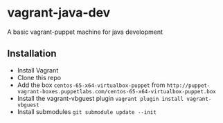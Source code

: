 vagrant-java-dev
================

A basic vagrant-puppet machine for java development

## Installation

<ul>
  <li>Install Vagrant</li>
  <li>Clone this repo</li>
  <li>Add the box <code>centos-65-x64-virtualbox-puppet</code> from <code>http://puppet-vagrant-boxes.puppetlabs.com/centos-65-x64-virtualbox-puppet.box</code></li>
  <li>Install the vagrant-vbguest plugin <code>vagrant plugin install vagrant-vbguest</code></li>
  <li>Install submodules <code>git submodule update --init</code></li>
</ul>
